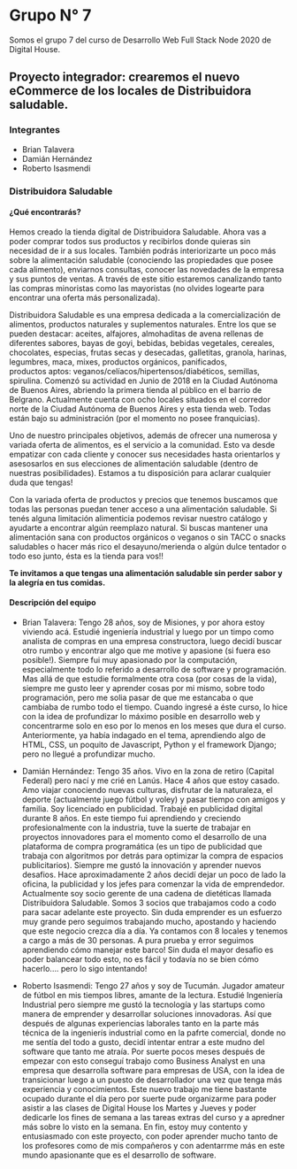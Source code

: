 # Grupo N° 7
Somos el grupo 7 del curso de Desarrollo Web Full Stack Node 2020 de Digital House.

## Proyecto integrador: crearemos el nuevo eCommerce de los locales de Distribuidora saludable.

### Integrantes

* Brian Talavera
* Damián Hernández
* Roberto Isasmendi

### Distribuidora Saludable
#### ¿Qué encontrarás?

Hemos creado la tienda digital de Distribuidora Saludable. Ahora vas a poder comprar todos sus productos y recibirlos donde quieras sin necesidad de ir a sus locales. También podrás interiorizarte un poco más sobre la alimentación saludable (conociendo las propiedades que posee cada alimento), enviarnos consultas, conocer las novedades de la empresa y sus puntos de ventas. A través de este sitio estaremos canalizando tanto las compras minoristas como las mayoristas (no olvides logearte para encontrar una oferta más personalizada).

Distribuidora Saludable es una empresa dedicada a la comercialización de alimentos, productos naturales y suplementos naturales. Entre los que se pueden destacar: aceites, alfajores, almohaditas de avena rellenas de diferentes sabores, bayas de goyi, bebidas, bebidas vegetales, cereales, chocolates, especias, frutas secas y desecadas, galletitas, granola, harinas, legumbres, maca, mixes, productos orgánicos, panificados, productos aptos: veganos/celíacos/hipertensos/diabéticos, semillas, spirulina.
Comenzó su actividad en Junio de 2018 en la Ciudad Autónoma de Buenos Aires, abriendo la primera tienda al público en el barrio de Belgrano. Actualmente cuenta con ocho locales situados en el corredor norte de la Ciudad Autónoma de Buenos Aires y esta tienda web. Todas están bajo su administración (por el momento no posee franquicias). 

Uno de nuestro principales objetivos, además de ofrecer una numerosa y variada oferta de alimentos, es el servicio a la comunidad. Esto va desde empatizar con cada cliente y conocer sus necesidades hasta orientarlos y asesosarlos en sus elecciones de alimentación saludable (dentro de nuestras posibilidades). 
Estamos a tu disposición para aclarar cualquier duda que tengas!

Con la variada oferta de productos y precios que tenemos buscamos que todas las personas puedan tener acceso a una alimentación saludable. Si tenés alguna limitación alimenticia podemos revisar nuestro catálogo y ayudarte a encontrar algún reemplazo natural. Si buscas mantener una alimentación sana con productos orgánicos o veganos o sin TACC o snacks saludables o hacer más rico el desayuno/merienda o algún dulce tentador o todo eso junto, ésta es la tienda para vos!!

**Te invitamos a que tengas una alimentación saludable sin perder sabor y la alegría en tus comidas.** 



#### Descripción del equipo

* Brian Talavera:
Tengo 28 años, soy de Misiones, y por ahora estoy viviendo acá. Estudié ingeniería industrial y luego por un timpo como analista de compras en una empresa constructora, luego decidí buscar otro rumbo y encontrar algo que me motive y apasione (si fuera eso posible!). Siempre fui muy apasionado por la computación, especialmente todo lo referido a desarrollo de software y programación. Mas allá de que estudie formalmente otra cosa (por cosas de la vida), siempre me gusto leer y aprender cosas por mi mismo, sobre todo programación, pero me solia pasar de que me estancaba o que cambiaba de rumbo todo el tiempo. Cuando ingresé a éste curso, lo hice con la idea de profundizar lo máximo posible en desarrollo web y concentrarme solo en eso por lo menos en los meses que dura el curso. Anteriormente, ya había indagado en el tema, aprendiendo algo de HTML, CSS, un poquito de Javascript, Python y el framework Django; pero no llegué a profundizar mucho.


* Damián Hernández:
Tengo 35 años. Vivo en la zona de retiro (Capital Federal) pero nací y me crié en Lanús. Hace 4 años que estoy casado. Amo viajar conociendo nuevas culturas, disfrutar de la naturaleza, el deporte (actualmente juego fútbol y voley) y pasar tiempo con amigos y familia. Soy licenciado en publicidad.
Trabajé en publicidad digital durante 8 años. En este tiempo fui aprendiendo y creciendo profesionalmente con la industria, tuve la suerte de trabajar en proyectos innovadores para el momento como el desarrollo de una plataforma de compra programática (es un tipo de publicidad que trabaja con algoritmos por detrás para optimizar la compra de espacios publicitarios). Siempre me gustó la innovación y aprender nuevos desafios.
Hace aproximadamente 2 años decidí dejar un poco de lado la oficina, la publicidad y los jefes para comenzar la vida de emprendedor. Actualmente soy socio gerente de una cadena de dietéticas llamada Distribuidora Saludable. Somos 3 socios que trabajamos codo a codo para sacar adelante este proyecto. Sin duda emprender es un esfuerzo muy grande pero seguimos trabajando mucho, apostando y haciendo que este negocio crezca día a día. Ya contamos con 8 locales y tenemos a cargo a más de 30 personas. A pura prueba y error seguimos aprendiendo cómo manejar este barco! 
Sin duda el mayor desafio es poder balancear todo esto, no es fácil y todavía no se bien cómo hacerlo.... pero lo sigo intentando!






* Roberto Isasmendi: Tengo 27 años y soy de Tucumán. Jugador amateur de fútbol en mis tiempos libres, amante de la lectura. Estudié Ingeniería Industrial pero siempre me gustó la tecnología y las startups como manera de emprender y desarrollar soluciones innovadoras. Así que después de algunas experiencias laborales tanto en la parte más técnica de la ingenierís industrial como en la pafrte comercial, donde no me sentía del todo a gusto, decidí intentar entrar a este mudno del software que tanto me atraía. Por suerte pocos meses después de empezar con esto conseguí trabajo como Business Analyst en una empresa que desarrolla software para empresas de USA, con la idea de transicionar luego a un puesto de desarrollador una vez que tenga más experiencia y conocimientos. Este nuevo trabajo me tiene bastante ocupado durante el día pero por suerte pude organizarme para poder asistir a las clases de Digital House los Martes y Jueves y poder dedicarle los fines de semana a las tareas extras del curso y a apredner más sobre lo visto en la semana. En fin, estoy muy contento y entusiasmado con este proyecto, con poder aprender mucho tanto de los profesores como de mis compañeros y con adentarrme más en este mundo apasionante que es el desarrollo de software.
